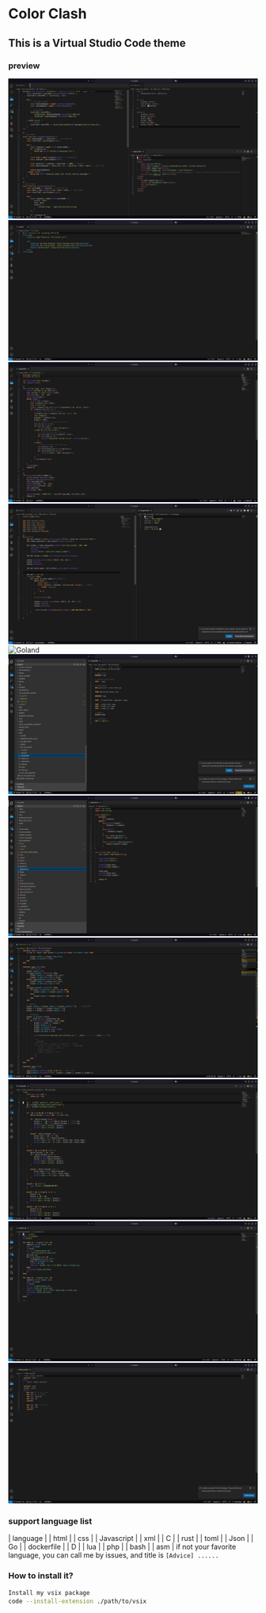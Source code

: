 # Color Clash
## This is a Virtual Studio Code theme
### preview
![html css js](https://github.com/Hello-lingu/Color-Clash/blob/master/preview/html_css_js.png)
![xml](https://github.com/Hello-lingu/Color-Clash/blob/master/preview/xml.png)
![c](https://github.com/Hello-lingu/Color-Clash/blob/master/preview/clang.png)
![rust and toml](https://github.com/Hello-lingu/Color-Clash/blob/master/preview/rust_toml.png)
![Goland](https://github.com/Hello-lingu/Color-Clash/blob/master/preview/goland.png)
![docker](https://github.com/Hello-lingu/Color-Clash/blob/master/preview/docker.png)
![Dlang](https://github.com/Hello-lingu/Color-Clash/blob/master/preview/dlang.png)
![lua](https://github.com/Hello-lingu/Color-Clash/blob/master/preview/lua.png)
![php](https://github.com/Hello-lingu/Color-Clash/blob/master/preview/php.png)
![bash](https://github.com/Hello-lingu/Color-Clash/blob/master/preview/bash.png)
![asm](https://github.com/Hello-lingu/Color-Clash/blob/master/preview/asm.png)

### support language list
|  language  |
|  html  |
|  css  |
|  Javascript  |
|  xml  |
|  C |
|  rust  |
|  toml  |
|  Json  |
|  Go  |
|  dockerfile  |
|  D  |
|  lua  |
|  php  |
|  bash  |
|  asm  |
if not your favorite language, you can call me by issues, and title is `[Advice] ......`


### How to install it?
```bash
Install my vsix package
code --install-extension ./path/to/vsix
```

